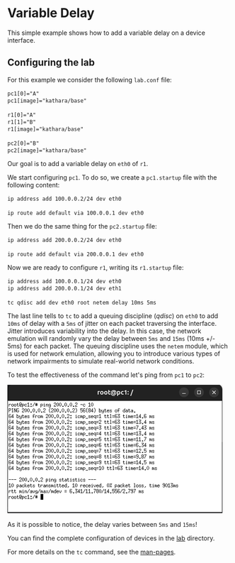 # Variable Delay
This simple example shows how to add a variable delay on a device interface. 

## Configuring the lab
For this example we consider the following `lab.conf` file:

```shell
pc1[0]="A"
pc1[image]="kathara/base"

r1[0]="A"
r1[1]="B"
r1[image]="kathara/base"

pc2[0]="B"
pc2[image]="kathara/base"
```

Our goal is to add a variable delay on `eth0` of `r1`. 

We start configuring `pc1`. To do so, we create a `pc1.startup` file with the following content: 
```shell
ip address add 100.0.0.2/24 dev eth0

ip route add default via 100.0.0.1 dev eth0
```

Then we do the same thing for the `pc2.startup` file:
```shell
ip address add 200.0.0.2/24 dev eth0

ip route add default via 200.0.0.1 dev eth0
```

Now we are ready to configure `r1`, writing its `r1.startup` file:
```shell
ip address add 100.0.0.1/24 dev eth0
ip address add 200.0.0.1/24 dev eth1

tc qdisc add dev eth0 root netem delay 10ms 5ms
```

The last line tells to `tc` to add a queuing discipline (*qdisc*) on `eth0` to add `10ms` of delay with a `5ms` of jitter 
on each packet traversing the interface. Jitter introduces variability into the delay. 
In this case, the network emulation will randomly vary the delay between `5ms` and `15ms` (10ms +/- 5ms) for each packet. 
The queuing discipline uses the `netem` module, which is used for network emulation, 
allowing you to introduce various types of network impairments to simulate real-world network conditions.

To test the effectiveness of the command let's ping from `pc1` to `pc2`:

![img.png](images/ping-variable-delay.png)

As it is possible to notice, the delay varies between `5ms` and `15ms`!

You can find the complete configuration of devices in the [lab](lab) directory.

For more details on the `tc` command, see the [man-pages](https://man7.org/linux/man-pages/man8/tc.8.html).
